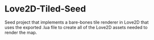 # Love2D-Tiled-Seed
Seed project that implements a bare-bones tile renderer in Love2D that uses the exported .lua file to create all of the Love2D assets needed to render the map.
